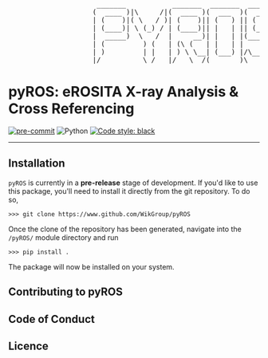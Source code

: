 <body>
<pre>
                     _______           _______  _______  _______
                    (  ____ )|\     /|(  ____ )(  ___  )(  ____ \
                    | (    )|( \   / )| (    )|| (   ) || (    \/
                    | (____)| \ (_) / | (____)|| |   | || (_____
                    |  _____)  \   /  |     __)| |   | |(_____  )
                    | (         ) (   | (\ (   | |   | |      ) |
                    | )         | |   | ) \ \__| (___) |/\____) |
                    |/          \_/   |/   \__/(_______)\_______)
</pre>
</body>

# pyROS: eROSITA X-ray Analysis & Cross Referencing

[![pre-commit](https://img.shields.io/badge/pre--commit-enabled-brightgreen?logo=pre-commit)](https://github.com/pre-commit/pre-commit)
![Python](https://img.shields.io/badge/Python_support-3.9+-orange.svg)
[![Code style: black](https://img.shields.io/badge/code%20style-black-000000.svg)](https://github.com/psf/black)

---

## Installation

``pyROS`` is currently in a **pre-release** stage of development. If you'd like to use this package, you'll need to install it directly from the git repository. To do so,

```
>>> git clone https://www.github.com/WikGroup/pyROS
```
Once the clone of the repository has been generated, navigate into the ``/pyROS/`` module directory and run

```
>>> pip install .
```

The package will now be installed on your system.

## Contributing to pyROS

## Code of Conduct

## Licence
